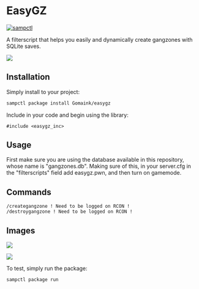 # EasyGZ

[![sampctl](https://img.shields.io/badge/sampctl-easygz_inc-2f2f2f.svg?style=for-the-badge)](https://github.com/Gomaink/easygz_inc)

A filterscript that helps you easily and dynamically create gangzones with SQLite saves.

![](https://i.imgur.com/hqDPQOv.png)

## Installation

Simply install to your project:

```bash
sampctl package install Gomaink/easygz
```

Include in your code and begin using the library:

```pawn
#include <easygz_inc>
```

## Usage

First make sure you are using the database available in this repository, whose name is "gangzones.db".
Making sure of this, in your server.cfg in the "filterscripts" field add easygz.pwn, and then turn on gamemode.

## Commands

```pawn
/creategangzone ! Need to be logged on RCON !
/destroygangzone ! Need to be logged on RCON !
```

## Images
![](https://i.imgur.com/yH8jmFo.png)

![](https://i.imgur.com/juiEAZl.png)

To test, simply run the package:

```bash
sampctl package run
```
